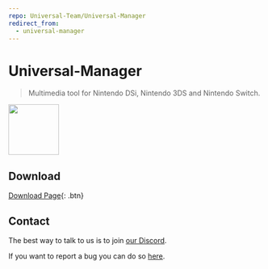 ```yaml
---
repo: Universal-Team/Universal-Manager
redirect_from:
  - universal-manager
---
```


# Universal-Manager

> Multimedia tool for Nintendo DSi, Nintendo 3DS and Nintendo Switch.

<img height="100" src="https://github.com/Universal-Team/Universal-Manager/raw/master/resources/Banner.png">

## Download
[Download Page](https://github.com/Universal-Team/Universal-Manager/releases/latest){: .btn}

## Contact
The best way to talk to us is to join [our Discord](https://discord.gg/KDJCfGF).

If you want to report a bug you can do so [here](https://github.com/Universal-Team/Universal-Manager/issues/new/choose).
